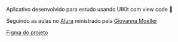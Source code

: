 Aplicativo desenvolvido para estudo usando UIKit com view code 🚀

Seguindo as aulas no [Alura](https://cursos.alura.com.br/formacao-aplicativos-ios-view-code) ministrado pela [Giovanna Moeller](https://github.com/giovannamoeller)

[Figma do projeto](https://www.figma.com/design/l4Rd9aGjxsISfF4ThZywmB/Cinetopia-%7C-Projeto-iOS?node-id=26-126)
